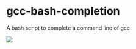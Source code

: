 # gcc-bash-completion
A bash script to complete a command line of gcc


![](https://mug896.github.io/gcc-bash-completion/gcc-bach-completion.png)
